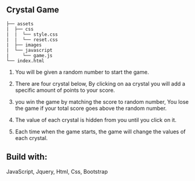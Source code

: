 ## Crystal Game

```
├── assets
|  ├── css
|  |  └── style.css
|  |  └── reset.css
|  ├── images
|  └── javascript
|     └── game.js
└── index.html
```

1. You will be given a random number to start the game.

2. There are four crystal below, By clicking on aa crystal you will add a specific amount of points to your score.

3. you win the game by matching the score to random number, You lose the game if your total score goes above the random number.

4. The value of each crystal is hidden from you until you click on it.

5. Each time when the game starts, the game will change the values of each crystal.

## Build with:

JavaScript, Jquery, Html, Css, Bootstrap

